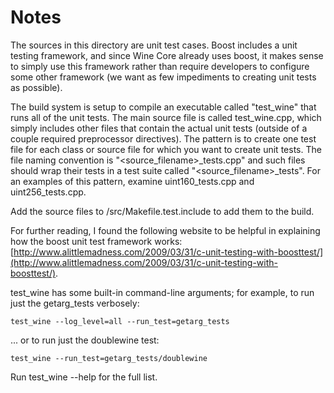 # Notes
The sources in this directory are unit test cases.  Boost includes a
unit testing framework, and since Wine Core already uses boost, it makes
sense to simply use this framework rather than require developers to
configure some other framework (we want as few impediments to creating
unit tests as possible).

The build system is setup to compile an executable called "test_wine"
that runs all of the unit tests.  The main source file is called
test_wine.cpp, which simply includes other files that contain the
actual unit tests (outside of a couple required preprocessor
directives).  The pattern is to create one test file for each class or
source file for which you want to create unit tests.  The file naming
convention is "<source_filename>_tests.cpp" and such files should wrap
their tests in a test suite called "<source_filename>_tests".  For an
examples of this pattern, examine uint160_tests.cpp and
uint256_tests.cpp.

Add the source files to /src/Makefile.test.include to add them to the build.

For further reading, I found the following website to be helpful in
explaining how the boost unit test framework works:
[http://www.alittlemadness.com/2009/03/31/c-unit-testing-with-boosttest/](http://www.alittlemadness.com/2009/03/31/c-unit-testing-with-boosttest/).

test_wine has some built-in command-line arguments; for
example, to run just the getarg_tests verbosely:

    test_wine --log_level=all --run_test=getarg_tests

... or to run just the doublewine test:

    test_wine --run_test=getarg_tests/doublewine

Run  test_wine --help   for the full list.

